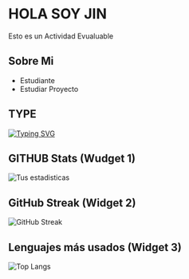 <h1>HOLA SOY JIN</h1>
Esto es un Actividad Evualuable

## Sobre Mi
- Estudiante
- Estudiar Proyecto
  
## TYPE
[![Typing SVG](https://readme-typing-svg.demolab.com?font=Fira+Code&pause=1000&color=80F7EE&width=435&lines=HOLA+MUNDOS)](https://git.io/typing-svg)

## GITHUB Stats (Wudget 1)
![Tus estadisticas](https://github-readme-stats.vercel.app/api?username=mingpengjin01-cell&show_icons=true&theme=radical)

## GitHub Streak (Widget 2)
![GitHub Streak](https://streak-stats.demolab.com/?user=mingpengjin01-cell&theme=dark)

##  Lenguajes más usados (Widget 3)
![Top Langs](https://github-readme-stats.vercel.app/api/top-langs/?username=mingpengjin01-cell&layout=compact&theme=radical)
